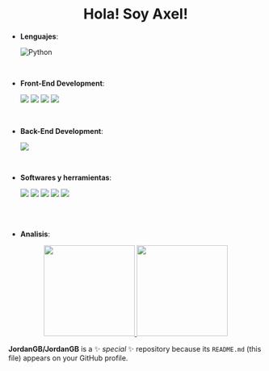 
<h1 align="center">Hola! Soy Axel!</h1>

<p align="center">

- **Lenguajes**:

    ![Python](https://img.shields.io/badge/python-3670A0?style=for-the-badge&logo=python&logoColor=ffdd54)&nbsp;

<br>  

- **Front-End Development**:

    <img src="https://img.shields.io/badge/HTML5%20-%23E34F26.svg?style=for-the-badge&logo=html5&logoColor=white" />
    <img src="https://img.shields.io/badge/CSS%20-%231572B6.svg?style=for-the-badge&logo=css3&logoColor=white" />
    <img src="https://img.shields.io/badge/bootstrap-%23563D7C.svg?style=for-the-badge&logo=bootstrap&logoColor=white" />
    <img src="https://img.shields.io/badge/JavaScript%20-%23F7DF1E.svg?style=for-the-badge&logo=javascript&logoColor=black" />
  
<br>

- **Back-End Development**:
    
    <img src="https://img.shields.io/badge/DJANGO%20-008000.svg?style=for-the-badge&logo=django&logoColor=white" />

<br>

- **Softwares y herramientas**:

    <img src="https://img.shields.io/badge/Notion-%23000000.svg?style=for-the-badge&logo=notion&logoColor=white" />
    <img src="https://img.shields.io/badge/Visual%20Studio%20Code-0078d7.svg?style=for-the-badge&logo=visual-studio-code&logoColor=white" />
    <img src="https://img.shields.io/badge/github-%23121011.svg?style=for-the-badge&logo=github&logoColor=white" />
    <img src="https://img.shields.io/badge/Brave-FB542B?style=for-the-badge&logo=Brave&logoColor=white" />
    <img src="https://img.shields.io/badge/Canva-%2300C4CC.svg?style=for-the-badge&logo=Canva&logoColor=white" />

<br>



<br>

- **Analisis**:
  
<p align="center">
<a href="https://github.com/ArisGuimera">
  <img height="180em" src="https://github-readme-stats-eight-theta.vercel.app/api?username=JordanGB&show_icons=true&theme=algolia&include_all_commits=true&count_private=true"/>
  <img height="180em" src="https://github-readme-stats-eight-theta.vercel.app/api/top-langs/?username=ArisGuimera&layout=compact&langs_count=8&theme=algolia"/>
</a>
</p>


**JordanGB/JordanGB** is a ✨ _special_ ✨ repository because its `README.md` (this file) appears on your GitHub profile.
